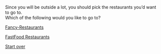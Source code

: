 Since you will be outside a lot, you should pick the restaurants you’d want to go to.   
Which of the following would you like to go to?

[Fancy-Restaurants](../Fancy-Restaurants/friends-plan.md)

[FastFood Restaurants](../Fast-Food-Restaurants/friends-plan2.md)

[Start over](../README.md)